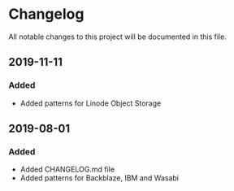# Changelog
All notable changes to this project will be documented in this file.

## 2019-11-11
### Added
- Added patterns for Linode Object Storage

## 2019-08-01
### Added
- Added CHANGELOG.md file
- Added patterns for Backblaze, IBM and Wasabi

